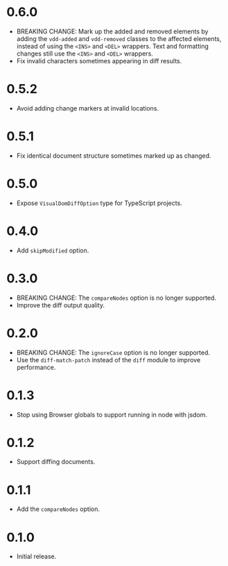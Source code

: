 # 0.6.0

- BREAKING CHANGE: Mark up the added and removed elements by adding the `vdd-added` and `vdd-removed` classes to the affected elements, instead of using the `<INS>` and `<DEL>` wrappers. Text and formatting changes still use the `<INS>` and `<DEL>` wrappers.
- Fix invalid characters sometimes appearing in diff results.

# 0.5.2

- Avoid adding change markers at invalid locations.

# 0.5.1

- Fix identical document structure sometimes marked up as changed.

# 0.5.0

- Expose `VisualDomDiffOption` type for TypeScript projects.

# 0.4.0

- Add `skipModified` option.

# 0.3.0

- BREAKING CHANGE: The `compareNodes` option is no longer supported.
- Improve the diff output quality.

# 0.2.0

- BREAKING CHANGE: The `ignoreCase` option is no longer supported.
- Use the `diff-match-patch` instead of the `diff` module to improve performance.

# 0.1.3

- Stop using Browser globals to support running in node with jsdom.

# 0.1.2

- Support diffing documents.

# 0.1.1

- Add the `compareNodes` option.

# 0.1.0

- Initial release.

